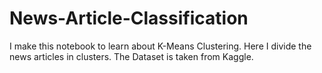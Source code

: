 # News-Article-Classification

I make this notebook to learn about K-Means Clustering. Here I divide the news articles in clusters. The Dataset is taken from Kaggle.
